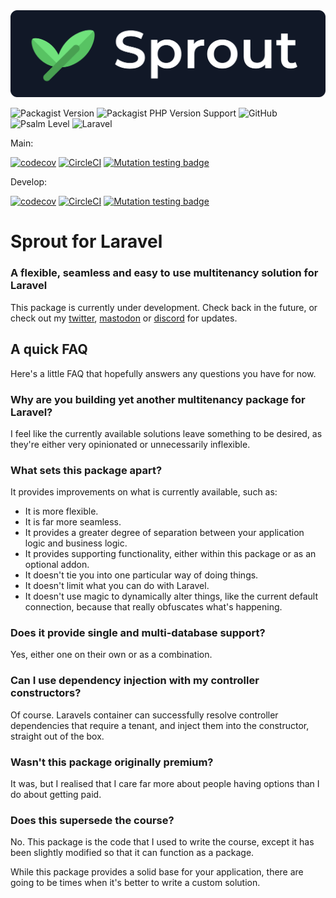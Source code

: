 <img src="sprout.png">

![Packagist Version](https://img.shields.io/packagist/v/sprout/sprout)
![Packagist PHP Version Support](https://img.shields.io/packagist/php-v/sprout/sprout)
![GitHub](https://img.shields.io/github/license/sprout-laravel/sprout)
![Psalm Level](https://shepherd.dev/github/sprout-laravel/sprout/level.svg)
![Laravel](https://img.shields.io/badge/laravel-10.x-red.svg)

Main:

[![codecov](https://codecov.io/gh/sprout-laravel/sprout/branch/main/graph/badge.svg?token=FHJ41NQMTA)](https://codecov.io/gh/sprout-laravel/sprout)
[![CircleCI](https://circleci.com/gh/sprout-laravel/sprout/tree/main.svg?style=shield)](https://circleci.com/gh/sprout-laravel/sprout/tree/main)
[![Mutation testing badge](https://img.shields.io/endpoint?style=flat&url=https%3A%2F%2Fbadge-api.stryker-mutator.io%2Fgithub.com%2Fsmplphp%2Fcore%2Fmain)](https://dashboard.stryker-mutator.io/reports/github.com/sprout-laravel/sprout/main)

Develop:

[![codecov](https://codecov.io/gh/sprout-laravel/sprout/branch/develop/graph/badge.svg?token=FHJ41NQMTA)](https://codecov.io/gh/sprout-laravel/sprout)
[![CircleCI](https://circleci.com/gh/sprout-laravel/sprout/tree/develop.svg?style=shield)](https://circleci.com/gh/sprout-laravel/sprout/tree/develop)
[![Mutation testing badge](https://img.shields.io/endpoint?style=flat&url=https%3A%2F%2Fbadge-api.stryker-mutator.io%2Fgithub.com%2Fsmplphp%2Fcore%2Fdevelop)](https://dashboard.stryker-mutator.io/reports/github.com/sprout-laravel/sprout/develop)

# Sprout for Laravel
### A flexible, seamless and easy to use multitenancy solution for Laravel

This package is currently under development. Check back in the future, or check out my [twitter](https://ollieread.com), [mastodon](https://phpc.social/@ollieread) or [discord](https://discord.gg/wPHGrUh) for updates.

## A quick FAQ
Here's a little FAQ that hopefully answers any questions you have for now.

### Why are you building yet another multitenancy package for Laravel?
I feel like the currently available solutions leave something to be desired, as they're
either very opinionated or unnecessarily inflexible.

### What sets this package apart?
It provides improvements on what is currently available, such as:

* It is more flexible.
* It is far more seamless.
* It provides a greater degree of separation between your application logic and business logic.
* It provides supporting functionality, either within this package or as an optional addon.
* It doesn't tie you into one particular way of doing things.
* It doesn't limit what you can do with Laravel.
* It doesn't use magic to dynamically alter things, like the current default connection, because that really obfuscates what's happening.

### Does it provide single and multi-database support?
Yes, either one on their own or as a combination.

### Can I use dependency injection with my controller constructors?
Of course. Laravels container can successfully resolve controller dependencies that require a tenant, and inject them into the constructor, straight out of the box.

### Wasn't this package originally premium?
It was, but I realised that I care far more about people having options than I do about
getting paid.

### Does this supersede the course?
No. This package is the code that I used to write the course, except it has been 
slightly modified so that it can function as a package.

While this package provides a solid base for your application, there are going to be
times when it's better to write a custom solution.
